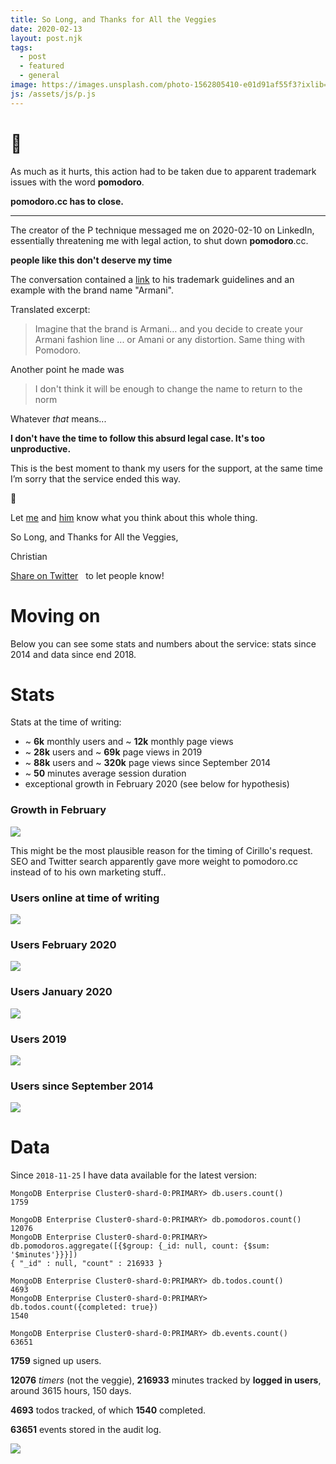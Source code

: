 ```yaml
---
title: So Long, and Thanks for All the Veggies
date: 2020-02-13
layout: post.njk
tags:
  - post
  - featured
  - general
image: https://images.unsplash.com/photo-1562805410-e01d91af55f3?ixlib=rb-1.2.1&ixid=eyJhcHBfaWQiOjEyMDd9&auto=format&fit=crop&w=250&q=40
js: /assets/js/p.js
---
```


# 🍅

As much as it hurts, this action had to be taken due to apparent trademark issues with the word <strong class="p">pomodoro</strong>.

<strong><strong class="p">pomodoro</strong>.cc has to close.</strong>

---

The creator of the P technique messaged me on 2020-02-10 on LinkedIn, essentially threatening me with legal action, to shut down <strong class="p">pomodoro</strong>.cc.

**people like this don't deserve my time**

The conversation contained a [link](https://francescocirillo.com/pages/pomodoro-trademark-guidelines) to his trademark guidelines and an example with the brand name "Armani".

Translated excerpt:

> Imagine that the brand is Armani… and you decide to create your Armani fashion line ... or Amani or any distortion. Same thing with Pomodoro.

Another point he made was

> I don't think it will be enough to change the name to return to the norm

Whatever *that* means...

**I don't have the time to follow this absurd legal case. It's too unproductive.**

This is the best moment to thank my users for the support,
at the same time I’m sorry that the service ended this way.

🍅

Let [me](https://twitter.com/christian_fei) and [him](https://twitter.com/cirillof) know what you think about this whole thing.

So Long, and Thanks for All the Veggies,

Christian

<p>
  <a target="_blank" href="https://twitter.com/share?url=https://christianfei.com{{page.url}}&text={{page.title}}&ref_src=twsrc%5Etfw" class="twitter-share-button" data-show-count="false">Share on Twitter</a> &nbsp; to let people know!
</p>


# Moving on

Below you can see some stats and numbers about the service: stats since 2014 and data since end 2018.

# Stats

Stats at the time of writing:

- ~ **6k** monthly users and ~ **12k** monthly page views
- ~ **28k** users and ~ **69k** page views in 2019
- ~ **88k** users  and ~ **320k** page views since September 2014
- ~ **50** minutes average session duration
- exceptional growth in February 2020 (see below for hypothesis)

### Growth in February
<img loading="lazy" src="/assets/images/posts/fish/growth-february.png" />

This might be the most plausible reason for the timing of Cirillo's request. SEO and Twitter search apparently gave more weight to pomodoro.cc instead of to his own marketing stuff..

### Users online at time of writing
<img loading="lazy" src="/assets/images/posts/fish/now.png" />

### Users February 2020
<img loading="lazy" src="/assets/images/posts/fish/feb-2020.png" />

### Users January 2020
<img loading="lazy" src="/assets/images/posts/fish/jan-2020.png" />

### Users 2019
<img loading="lazy" src="/assets/images/posts/fish/2019.png" />

### Users since September 2014
<img loading="lazy" src="/assets/images/posts/fish/all.png" />

# Data

Since `2018-11-25` I have data available for the latest version:

```
MongoDB Enterprise Cluster0-shard-0:PRIMARY> db.users.count()
1759

MongoDB Enterprise Cluster0-shard-0:PRIMARY> db.pomodoros.count()
12076
MongoDB Enterprise Cluster0-shard-0:PRIMARY> db.pomodoros.aggregate([{$group: {_id: null, count: {$sum: '$minutes'}}}])
{ "_id" : null, "count" : 216933 }

MongoDB Enterprise Cluster0-shard-0:PRIMARY> db.todos.count()
4693
MongoDB Enterprise Cluster0-shard-0:PRIMARY> db.todos.count({completed: true})
1540

MongoDB Enterprise Cluster0-shard-0:PRIMARY> db.events.count()
63651
```


**1759** signed up users.

**12076** *timers* (not the veggie), **216933** minutes tracked by **logged in users**, around 3615 hours, 150 days.

**4693** todos tracked, of which **1540** completed.

**63651** events stored in the audit log.


<img loading="lazy" src="/assets/images/posts/pomodoro.cc.png">
